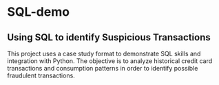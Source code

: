 # SQL-demo
## Using SQL to identify Suspicious Transactions

This project uses a case study format to demonstrate SQL skills and integration with Python. The objective is to analyze historical credit card transactions and consumption patterns in order to identify possible fraudulent transactions.
 
